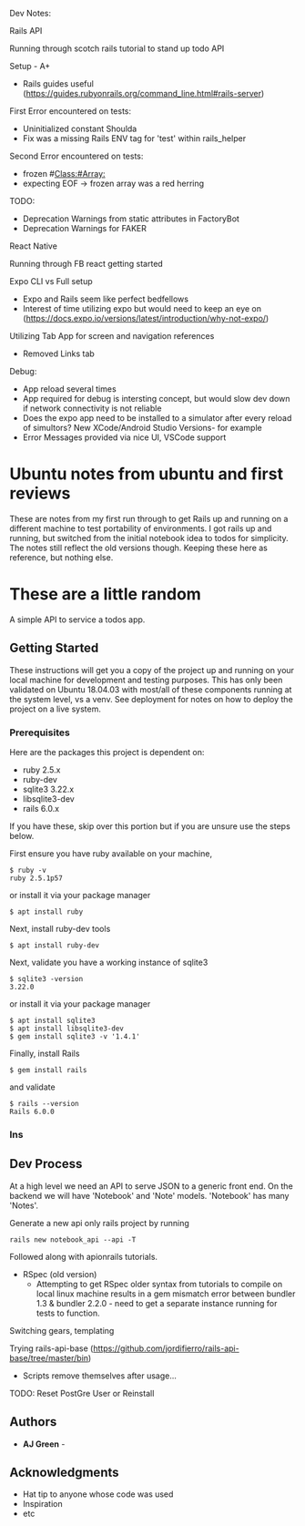 Dev Notes:

Rails API

Running through scotch rails tutorial to stand up todo API

Setup - A+
* Rails guides useful (https://guides.rubyonrails.org/command_line.html#rails-server)

First Error encountered on tests:
* Uninitialized constant Shoulda
* Fix was a missing Rails ENV tag for 'test' within rails_helper

Second Error encountered on tests:
* frozen #<Class:#Array:>
* expecting EOF -> frozen array was a red herring

TODO: 
* Deprecation Warnings from static attributes in FactoryBot
* Deprecation Warnings for FAKER



React Native

Running through FB react getting started

Expo CLI vs Full setup
* Expo and Rails seem like perfect bedfellows
* Interest of time utilizing expo but would need to keep an eye on (https://docs.expo.io/versions/latest/introduction/why-not-expo/)

Utilizing Tab App for screen and navigation references
* Removed Links tab

Debug:
* App reload several times
* App required for debug is intersting concept, but would slow dev down if network connectivity is not reliable
* Does the expo app need to be installed to a simulator after every reload of simultors? New XCode/Android Studio Versions- for example
* Error Messages provided via nice UI, VSCode support



# Ubuntu notes from ubuntu and first reviews
These are notes from my first run through to get Rails up and running on a different machine to test portability of environments. I got rails up and running, but switched from the initial notebook idea to todos for simplicity. The notes still reflect the old versions though. Keeping these here as reference, but nothing else.

# These are a little random

A simple API to service a todos app.

## Getting Started

These instructions will get you a copy of the project up and running on your local machine for development and testing purposes. This has only been validated on Ubuntu 18.04.03 with most/all of these components running at the system level, vs a venv. See deployment for notes on how to deploy the project on a live system.

### Prerequisites

Here are the packages this project is dependent on:

* ruby 2.5.x
* ruby-dev
* sqlite3 3.22.x
* libsqlite3-dev
* rails 6.0.x

If you have these, skip over this portion but if you are unsure use the steps below.

First ensure you have ruby available on your machine, 

```
$ ruby -v
ruby 2.5.1p57
```

or install it via your package manager

```
$ apt install ruby
```

Next, install ruby-dev tools

```
$ apt install ruby-dev
```

Next, validate you have a working instance of sqlite3

```
$ sqlite3 -version
3.22.0
```

or install it via your package manager

```
$ apt install sqlite3
$ apt install libsqlite3-dev
$ gem install sqlite3 -v '1.4.1'
```

Finally, install Rails

```
$ gem install rails
```

and validate

```
$ rails --version
Rails 6.0.0
```

### Ins
## Dev Process

At a high level we need an API to serve JSON to a generic front end. On the backend we will have 'Notebook' and 'Note' models. 'Notebook' has many 'Notes'. 

Generate a new api only rails project by running

```
rails new notebook_api --api -T
```

Followed along with apionrails tutorials.

* RSpec (old version)
    * Attempting to get RSpec older syntax from tutorials to compile on local linux machine results in a gem mismatch error between bundler 1.3 & bundler 2.2.0 - need to get a separate instance running for tests to function.

Switching gears, templating

Trying rails-api-base (https://github.com/jordifierro/rails-api-base/tree/master/bin)

* Scripts remove themselves after usage...

TODO: Reset PostGre User or Reinstall

## Authors

* **AJ Green** - 

## Acknowledgments

* Hat tip to anyone whose code was used
* Inspiration
* etc
